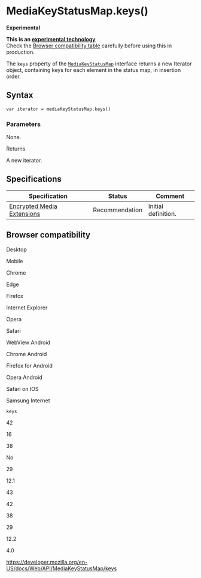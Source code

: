 # MediaKeyStatusMap.keys()

**Experimental**

**This is an [experimental technology](https://developer.mozilla.org/en-US/docs/MDN/Guidelines/Conventions_definitions#experimental)**  
Check the [Browser compatibility table](#browser_compatibility) carefully before using this in production.

The `keys` property of the [`MediaKeyStatusMap`](../mediakeystatusmap) interface returns a new Iterator object, containing keys for each element in the status map, in insertion order.

## Syntax

    var iterator = mediaKeyStatusMap.keys()

### Parameters

None.

Returns

A new iterator.

## Specifications

<table><thead><tr class="header"><th>Specification</th><th>Status</th><th>Comment</th></tr></thead><tbody><tr class="odd"><td><a href="https://w3c.github.io/encrypted-media/">Encrypted Media Extensions</a></td><td><span class="spec-rec">Recommendation</span></td><td>Initial definition.</td></tr></tbody></table>

## Browser compatibility

Desktop

Mobile

Chrome

Edge

Firefox

Internet Explorer

Opera

Safari

WebView Android

Chrome Android

Firefox for Android

Opera Android

Safari on IOS

Samsung Internet

`keys`

42

16

38

No

29

12.1

43

42

38

29

12.2

4.0

<a href="https://developer.mozilla.org/en-US/docs/Web/API/MediaKeyStatusMap/keys" class="_attribution-link">https://developer.mozilla.org/en-US/docs/Web/API/MediaKeyStatusMap/keys</a>
